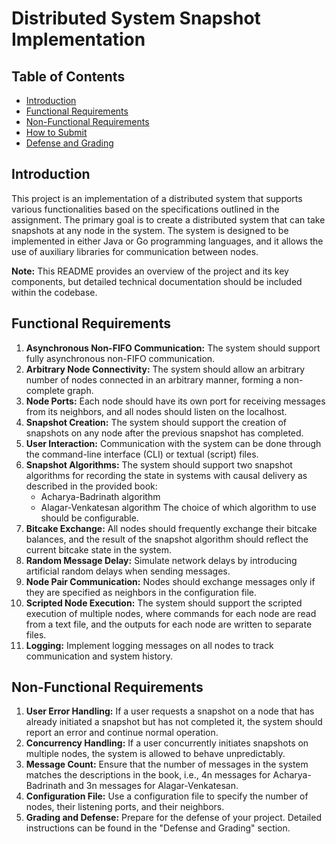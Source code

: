 # Distributed System Snapshot Implementation

## Table of Contents

- [Introduction](#introduction)
- [Functional Requirements](#functional-requirements)
- [Non-Functional Requirements](#non-functional-requirements)
- [How to Submit](#how-to-submit)
- [Defense and Grading](#defense-and-grading)

## Introduction

This project is an implementation of a distributed system that supports various functionalities based on the specifications outlined in the assignment. The primary goal is to create a distributed system that can take snapshots at any node in the system. The system is designed to be implemented in either Java or Go programming languages, and it allows the use of auxiliary libraries for communication between nodes.

**Note:** This README provides an overview of the project and its key components, but detailed technical documentation should be included within the codebase.

## Functional Requirements

1. **Asynchronous Non-FIFO Communication:** The system should support fully asynchronous non-FIFO communication.
2. **Arbitrary Node Connectivity:** The system should allow an arbitrary number of nodes connected in an arbitrary manner, forming a non-complete graph.
3. **Node Ports:** Each node should have its own port for receiving messages from its neighbors, and all nodes should listen on the localhost.
4. **Snapshot Creation:** The system should support the creation of snapshots on any node after the previous snapshot has completed.
5. **User Interaction:** Communication with the system can be done through the command-line interface (CLI) or textual (script) files.
6. **Snapshot Algorithms:** The system should support two snapshot algorithms for recording the state in systems with causal delivery as described in the provided book:
   - Acharya-Badrinath algorithm
   - Alagar-Venkatesan algorithm
   The choice of which algorithm to use should be configurable.
7. **Bitcake Exchange:** All nodes should frequently exchange their bitcake balances, and the result of the snapshot algorithm should reflect the current bitcake state in the system.
8. **Random Message Delay:** Simulate network delays by introducing artificial random delays when sending messages.
9. **Node Pair Communication:** Nodes should exchange messages only if they are specified as neighbors in the configuration file.
10. **Scripted Node Execution:** The system should support the scripted execution of multiple nodes, where commands for each node are read from a text file, and the outputs for each node are written to separate files.
11. **Logging:** Implement logging messages on all nodes to track communication and system history.

## Non-Functional Requirements

1. **User Error Handling:** If a user requests a snapshot on a node that has already initiated a snapshot but has not completed it, the system should report an error and continue normal operation.
2. **Concurrency Handling:** If a user concurrently initiates snapshots on multiple nodes, the system is allowed to behave unpredictably.
3. **Message Count:** Ensure that the number of messages in the system matches the descriptions in the book, i.e., 4n messages for Acharya-Badrinath and 3n messages for Alagar-Venkatesan.
4. **Configuration File:** Use a configuration file to specify the number of nodes, their listening ports, and their neighbors.
5. **Grading and Defense:** Prepare for the defense of your project. Detailed instructions can be found in the "Defense and Grading" section.
